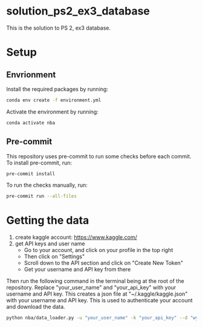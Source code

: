 # solution_ps2_ex3_database

This is the solution to PS 2, ex3 database.

# Setup

## Envrionment

Install the required packages by running:

```bash
conda env create -f environment.yml
```

Activate the environment by running:

```bash
conda activate nba
```

## Pre-commit

This repository uses pre-commit to run some checks before each commit. To install pre-commit, run:

```bash
pre-commit install
```

To run the checks manually, run:

```bash
pre-commit run --all-files
```

# Getting the data

1. create kaggle account: https://www.kaggle.com/
2. get API keys and user name
   - Go to your account, and click on your profile in the top right
   - Then click on "Settings"
   - Scroll down to the API section and click on "Create New Token"
   - Get your username and API key from there

Then run the following command in the terminal being at the root of the repository. Replace
"your_user_name" and "your_api_key" with your username and API key. This creates a json file at
"~/.kaggle/kaggle.json" with your username and API key. This is used to authenticate your account
and download the data.

```bash
python nba/data_loader.py -u "your_user_name" -k "your_api_key" --d "wyattowalsh/basketball"
```
